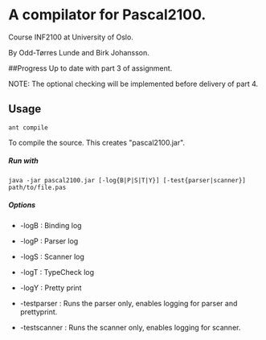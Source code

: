 # A compilator for Pascal2100.

Course INF2100 at University of Oslo.

By Odd-Tørres Lunde and Birk Johansson.

##Progress
Up to date with part 3 of assignment.

NOTE: The optional checking will be implemented before delivery of part 4. 
## Usage
```
ant compile
```
To compile the source. This creates "pascal2100.jar". 

##### Run with
```
java -jar pascal2100.jar [-log{B|P|S|T|Y}] [-test{parser|scanner}] path/to/file.pas
```

##### Options
* -logB : Binding log

* -logP : Parser log

* -logS : Scanner log

* -logT : TypeCheck log

* -logY : Pretty print

* -testparser : Runs the parser only, enables logging for parser and prettyprint.

* -testscanner : Runs the scanner only, enables logging for scanner.

